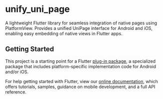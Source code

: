 # unify_uni_page

A lightweight Flutter library for seamless integration of native pages using PlatformView. Provides a unified UniPage interface for Android and iOS, enabling easy embedding of native views in Flutter apps.

## Getting Started

This project is a starting point for a Flutter
[plug-in package](https://flutter.dev/developing-packages/),
a specialized package that includes platform-specific implementation code for
Android and/or iOS.

For help getting started with Flutter, view our
[online documentation](https://flutter.dev/docs), which offers tutorials,
samples, guidance on mobile development, and a full API reference.
